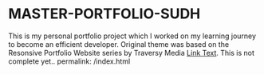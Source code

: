# MASTER-PORTFOLIO-SUDH

This is my personal portfolio project which I worked on my learning journey to become an efficient developer. Original theme was based on the Resonsive Portfolio Website series by Traversy Media [Link Text](https://github.com/bradtraversy/modern_portfolio).
This is not complete yet..
permalink: /index.html
